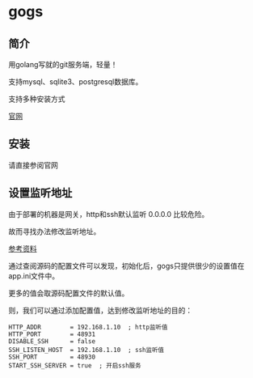 # gogs

## 简介

用golang写就的git服务端，轻量！

支持mysql、sqlite3、postgresql数据库。

支持多种安装方式

[官网](https://gogs.io/)

## 安装

请直接参阅官网

## 设置监听地址

由于部署的机器是网关，http和ssh默认监听 0.0.0.0 比较危险。

故而寻找办法修改监听地址。

[参考资料](https://gitee.com/unknwon/gogs/blob/main/conf/app.ini)

通过查阅源码的配置文件可以发现，初始化后，gogs只提供很少的设置值在app.ini文件中。

更多的值会取源码配置文件的默认值。

则，我们可以通过添加配置值，达到修改监听地址的目的：

```init
HTTP_ADDR        = 192.168.1.10  ; http监听值
HTTP_PORT        = 48931
DISABLE_SSH      = false
SSH_LISTEN_HOST  = 192.168.1.10  ; ssh监听值
SSH_PORT         = 48930
START_SSH_SERVER = true  ; 开启ssh服务
```

